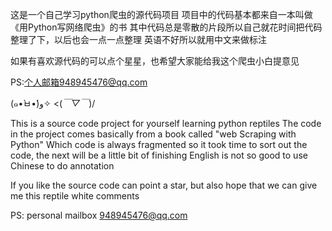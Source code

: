 这是一个自己学习python爬虫的源代码项目
项目中的代码基本都来自一本叫做《用Python写网络爬虫》的书
其中代码总是零散的片段所以自己就花时间把代码整理了下，以后也会一点一点整理
英语不好所以就用中文来做标注

如果有喜欢源代码的可以点个星星，也希望大家能给我这个爬虫小白提意见

PS:个人邮箱948945476@qq.com 

(๑•̀ㅂ•́)و✧   <(*￣▽￣*)/

This is a source code project for yourself learning python reptiles
The code in the project comes basically from a book called "web Scraping with Python"
Which code is always fragmented so it took time to sort out the code, the next will be a little bit of finishing
English is not so good to use Chinese to do annotation

If you like the source code can point a star, but also hope that we can give me this reptile white comments

PS: personal mailbox 948945476@qq.com
